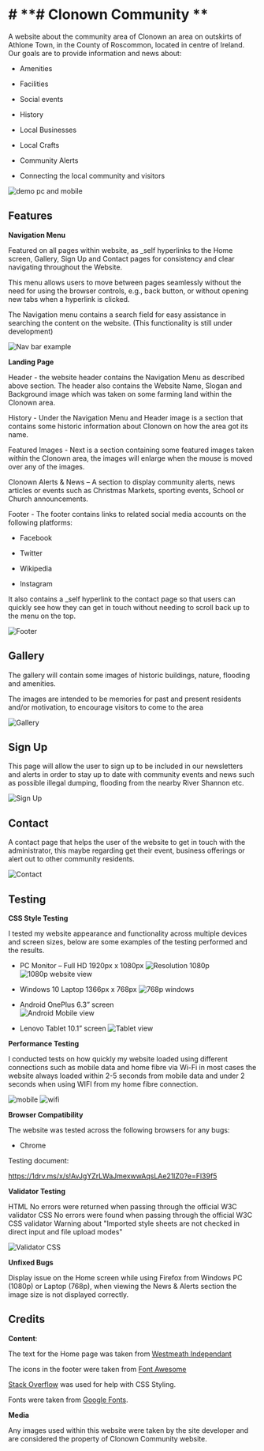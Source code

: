 # # **# Clonown Community **

 
A website about the community area of Clonown an area on outskirts of Athlone Town, in the County of Roscommon, located in centre of Ireland. Our goals are to provide information and news about: 

- Amenities 

- Facilities 

- Social events 

- History  

- Local Businesses 

- Local Crafts 

- Community Alerts 

- Connecting the local community and visitors 


 ![demo pc and mobile](assets/images/readme-images/website-framed-finished.png)

 

## **Features** 

**Navigation Menu**

Featured on all pages within website, as _self hyperlinks to the Home screen, Gallery, Sign Up and Contact pages for consistency and clear navigating throughout the Website. 

This menu allows users to move between pages seamlessly without the need for using the browser controls, e.g., back button, or without opening new tabs when a hyperlink is clicked. 

The Navigation menu contains a search field for easy assistance in searching the content on the website. (This functionality is still under development) 

![Nav bar example](assets/images/readme-images/Navbar.jpg)

**Landing Page**

Header - the website header contains the Navigation Menu as described above section. The header also contains the Website Name, Slogan and Background image which was taken on some farming land within the Clonown area. 

History - Under the Navigation Menu and Header image is a section that contains some historic information about Clonown on how the area got its name. 

Featured Images - Next is a section containing some featured images taken within the Clonown area, the images will enlarge when the mouse is moved over any of the images. 

Clonown Alerts & News – A section to display community alerts, news articles or events such as Christmas Markets, sporting events, School or Church announcements. 

Footer - The footer contains links to related social media accounts on the following platforms: 

- Facebook 

- Twitter 

- Wikipedia 

- Instagram 

It also contains a _self hyperlink to the contact page so that users can quickly see how they can get in touch without needing to scroll back up to the menu on the top. 

![Footer](assets/images/readme-images/footer.jpg)

## Gallery 

The gallery will contain some images of historic buildings, nature, flooding and amenities. 

The images are intended to be memories for past and present residents and/or motivation, to encourage visitors to come to the area 

![Gallery](assets/images/readme-images/gallery.jpg)

## Sign Up 

This page will allow the user to sign up to be included in our newsletters and alerts in order to stay up to date with community events and news such as possible illegal dumping, flooding from the nearby River Shannon etc. 

![Sign Up](assets/images/readme-images/sign-up.jpg)

## Contact 

A contact page that helps the user of the website to get in touch with the administrator, this maybe regarding get their event, business offerings or alert out to other community residents. 

![Contact](assets/images/readme-images/contact.jpg)

## Testing 

**CSS Style Testing**

I tested my website appearance and functionality across multiple devices and screen sizes, below are some examples of the testing performed and the results. 

- PC Monitor – Full HD 1920px x 1080px 
![Resolution 1080p](assets/images/readme-images/resolution1080p.jpg)
![1080p website view](assets/images/readme-images/website-1080p.jpg)

- Windows 10 Laptop 1366px x 768px 
![768p windows](assets/images/readme-images/website-768p.jpg)
- Android OnePlus 6.3” screen  
![Android Mobile view](assets/images/readme-images/Website-Android-screenshot.jpg)

- Lenovo Tablet 10.1” screen 
![Tablet view](assets/images/readme-images/website-tablet-view.jpg)

**Performance Testing** 

I conducted tests on how quickly my website loaded using different connections such as mobile data and home fibre via Wi-Fi in most cases the website always loaded within 2-5 seconds from mobile data and under 2 seconds when using WIFI from my home fibre connection. 

![mobile](assets/images/readme-images/performance-mobile.jpg)
![wifi](assets/images/readme-images/performance-wifi.jpg)

**Browser Compatibility** 

The website was tested across the following browsers for any bugs: 

- Chrome 

 

 

Testing document: 

https://1drv.ms/x/s!AvJgYZrLWaJmexwwAqsLAe21lZ0?e=Fl39f5 

**Validator Testing**

HTML
No errors were returned when passing through the official W3C validator
CSS
No errors were found when passing through the official W3C CSS validator
Warning about "Imported style sheets are not checked in direct input and file upload modes" 

![Validator CSS](assets/images/readme-images/css-validation.jpg)

**Unfixed Bugs**

Display issue on the Home screen while using Firefox from Windows PC (1080p) or Laptop (768p), when viewing the News & Alerts section the image size is not displayed correctly. 
 


## Credits

**Content**: 

The text for the Home page was taken from [Westmeath Independant ](https://www.westmeathindependent.ie/2022/03/28/street-wise-athlone-clonown/)

The icons in the footer were taken from [Font Awesome ](https://fontawesome.com/) 

[Stack Overflow](https://stackoverflow.com/) was used for help with CSS Styling. 

Fonts were taken from [Google Fonts](https://fonts.google.com/). 

**Media** 

Any images used within this website were taken by the site developer and are considered the property of Clonown Community website. 

 